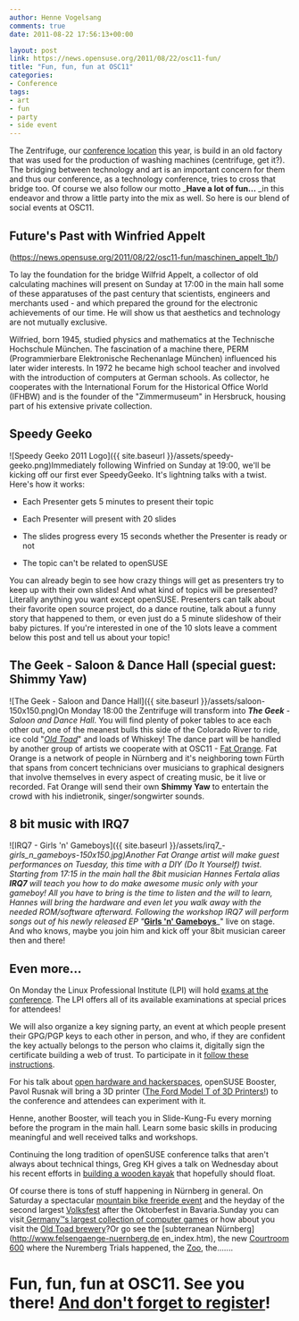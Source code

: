 ```yaml
---
author: Henne Vogelsang
comments: true
date: 2011-08-22 17:56:13+00:00

layout: post
link: https://news.opensuse.org/2011/08/22/osc11-fun/
title: "Fun, fun, fun at OSC11"
categories:
- Conference
tags:
- art
- fun
- party
- side event
---
```

The Zentrifuge, our [conference location](http://conference.opensuse.org/location) this year, is build in an old factory that was used for the production of washing machines (centrifuge, get it?). The bridging between technology and art is an important concern for them and thus our conference, as a technology conference, tries to cross that bridge too. Of course we also follow our motto _**Have a lot of fun...** _in this endeavor and throw a little party into the mix as well. So here is our blend of social events at OSC11.


## <!-- more -->Future's Past with Winfried Appelt


(https://news.opensuse.org/2011/08/22/osc11-fun/maschinen_appelt_1b/)

To lay the foundation for the bridge Wilfrid Appelt, a collector of old calculating machines will present on Sunday at 17:00 in the main hall some of these apparatuses of the past century that scientists, engineers and merchants used - and which prepared the ground for the electronic achievements of our time. He will show us that aesthetics and technology are not mutually exclusive.

Wilfried, born 1945, studied physics and mathematics at the Technische Hochschule München. The fascination of a machine there, PERM (Programmierbare Elektronische Rechenanlage München) influenced his later wider interests. In 1972 he became high school teacher and involved with the introduction of computers at German schools. As collector, he cooperates with the International Forum for the Historical Office World (IFHBW) and is the founder of the "Zimmermuseum" in Hersbruck, housing part of his extensive private collection.


## Speedy Geeko


![Speedy Geeko 2011 Logo]({{ site.baseurl }}/assets/speedy-geeko.png)Immediately following Winfried on Sunday at 19:00, we'll be kicking off our first ever SpeedyGeeko. It's lightning talks with a twist. Here's how it works:



	
  * Each Presenter gets 5 minutes to present their topic

	
  * Each Presenter will present with 20 slides

	
  * The slides progress every 15 seconds whether the Presenter is ready or not

	
  * The topic can't be related to openSUSE


You can already begin to see how crazy things will get as presenters try to keep up with their own slides! And what kind of topics will be presented? Literally anything you  want except openSUSE. Presenters can talk about their  favorite open source project, do a dance routine, talk about a funny story that happened to them, or even just do a 5 minute slideshow of their baby pictures. If you're interested in one of the 10 slots leave a comment below this post and tell us about your topic!


## The Geek - Saloon & Dance Hall (special guest: Shimmy Yaw)


![The Geek - Saloon and Dance Hall]({{ site.baseurl }}/assets/saloon-150x150.png)On Monday 18:00 the Zentrifuge will transform into _**The Geek** - Saloon and Dance Hall_. You will find plenty of poker tables to ace each other out, one of the meanest bulls this side of the Colorado River to ride, ice cold "[_Old Toad_](http://en.opensuse.org/openSUSE:Beer)" and loads of Whiskey! The dance part will be handled by another group of artists we cooperate with at OSC11 - [Fat Orange](http://fatorange.de/). Fat Orange is a network of people in Nürnberg and it's neighboring town Fürth that spans from concert technicians over musicians to graphical designers that involve themselves in every aspect of creating music, be it live or recorded. Fat Orange will send their own **Shimmy Yaw** to entertain the crowd with his indietronik, singer/songwirter sounds.


  




## 8 bit music with IRQ7


![IRQ7 - Girls 'n' Gameboys]({{ site.baseurl }}/assets/irq7_-_girls_n_gameboys-150x150.jpg)Another Fat Orange artist will make guest performances on Tuesday, this time with a DIY (Do It Yourself) twist. Starting from 17:15 in the main hall the 8bit musician Hannes Fertala alias **IRQ7** will teach you how to do make awesome music only with your gameboy! All you have to bring is the time to listen and the will to learn, Hannes will bring the hardware and even let you walk away with the needed ROM/software afterward. Following the workshop IRQ7 will perform songs out of his newly released EP "_**[Girls 'n' Gameboys](http://irq7.blogspot.com/2011/08/irq7-girls-n-gameboys-ep.html)**_" live on stage. And who knows, maybe you join him and kick off your 8bit musician career then and there!


## Even more...


On Monday the Linux Professional Institute (LPI) will hold [exams at the conference](http://conference.opensuse.org/lpi-exams/). The LPI offers all of its available examinations at special prices for attendees!

We will also organize a key signing party, an event at which people present their GPG/PGP keys to each other in person, and who, if they are confident the key actually belongs to the person who claims it, digitally sign the certificate building a web of trust. To participate in it [follow these instructions](http://www.luckylemon.de/?p=91).

For his talk about [open hardware and hackerspaces](http://conference.opensuse.org/indico//contributionDisplay.py?contribId=24&confId=2), openSUSE Booster, Pavol Rusnak will bring a 3D printer ([The Ford Model T of 3D Printers!](http://reprap.org/wiki/Prusa)) to the conference and attendees can experiment with it.

Henne, another Booster, will teach you in Slide-Kung-Fu every morning before the program in the main hall. Learn some basic skills in producing meaningful and well received talks and workshops.

Continuing the long tradition of openSUSE conference talks that aren't always about technical things, Greg KH gives a talk on Wednesday about his recent efforts in [building a wooden kayak](http://conference.opensuse.org/indico//contributionDisplay.py?contribId=11&confId=2) that hopefully should float.

Of course there is tons of stuff happening in Nürnberg in general. On Saturday a spectacular [mountain bike freeride event](http://www.redbull.de/cs/Satellite/de_DE/Event/Red-Bull-District-Ride-021242958314861) and the heyday of the second largest [Volksfest](http://www.volksfest-nuernberg.de/) after the Oktoberfest in Bavaria.Sunday you can visit[ Germany™s largest collection of computer games](http://www.museen.nuernberg.de/industriekultur/) or how about you visit the [Old Toad brewery](http://www.klosterbrauerei-weissenohe.de/)?Or go see the [subterranean Nürnberg](http://www.felsengaenge-nuernberg.de en_index.htm), the new [Courtroom 600](http://www.memorium-nuremberg.de/) where the Nuremberg Trials happened, the [Zoo](http://tiergarten.nuernberg.de), the.......


# Fun, fun, fun at OSC11. See you there! [And don't forget to register](http://conference.opensuse.org/register)!

		
